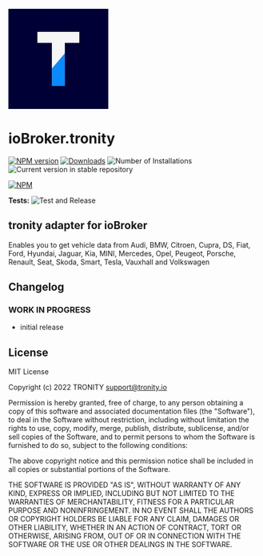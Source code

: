 ![Logo](admin/tronity.png)

# ioBroker.tronity

[![NPM version](https://img.shields.io/npm/v/iobroker.tronity.svg)](https://www.npmjs.com/package/iobroker.tronity)
[![Downloads](https://img.shields.io/npm/dm/iobroker.tronity.svg)](https://www.npmjs.com/package/iobroker.tronity)
![Number of Installations](https://iobroker.live/badges/tronity-installed.svg)
![Current version in stable repository](https://iobroker.live/badges/tronity-stable.svg)

[![NPM](https://nodei.co/npm/iobroker.tronity.png?downloads=true)](https://nodei.co/npm/iobroker.tronity/)

**Tests:** ![Test and Release](https://github.com/tronity/ioBroker.tronity/workflows/Test%20and%20Release/badge.svg)

## tronity adapter for ioBroker

Enables you to get vehicle data from Audi, BMW, Citroen, Cupra, DS, Fiat, Ford, Hyundai, Jaguar, Kia, MINI, Mercedes, Opel, Peugeot, Porsche, Renault, Seat, Skoda, Smart, Tesla, Vauxhall and Volkswagen

## Changelog

<!--
	Placeholder for the next version (at the beginning of the line):
	### **WORK IN PROGRESS**
-->

### **WORK IN PROGRESS**

-   initial release

## License

MIT License

Copyright (c) 2022 TRONITY <support@tronity.io>

Permission is hereby granted, free of charge, to any person obtaining a copy
of this software and associated documentation files (the "Software"), to deal
in the Software without restriction, including without limitation the rights
to use, copy, modify, merge, publish, distribute, sublicense, and/or sell
copies of the Software, and to permit persons to whom the Software is
furnished to do so, subject to the following conditions:

The above copyright notice and this permission notice shall be included in all
copies or substantial portions of the Software.

THE SOFTWARE IS PROVIDED "AS IS", WITHOUT WARRANTY OF ANY KIND, EXPRESS OR
IMPLIED, INCLUDING BUT NOT LIMITED TO THE WARRANTIES OF MERCHANTABILITY,
FITNESS FOR A PARTICULAR PURPOSE AND NONINFRINGEMENT. IN NO EVENT SHALL THE
AUTHORS OR COPYRIGHT HOLDERS BE LIABLE FOR ANY CLAIM, DAMAGES OR OTHER
LIABILITY, WHETHER IN AN ACTION OF CONTRACT, TORT OR OTHERWISE, ARISING FROM,
OUT OF OR IN CONNECTION WITH THE SOFTWARE OR THE USE OR OTHER DEALINGS IN THE
SOFTWARE.
